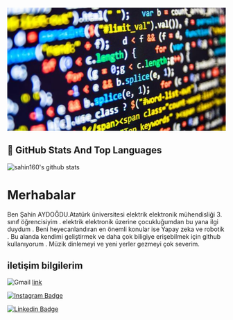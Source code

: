 ![Lorem picsum gorsel](2.jpg)

## 📌 GitHub Stats And Top Languages

<p float="center">
  <img  src="https://github-readme-stats.vercel.app/api?username=sahin160&show_icons=true&count_private=true&hide=contribs,issues" alt="sahin160's github stats" />
  
</p>

# Merhabalar 
Ben Şahin AYDOĞDU.Atatürk üniversitesi elektrik elektronik mühendisliği 3. sınıf öğrencisiyim . elektrik elektronik üzerine çocukluğumdan bu yana ilgi duydum . Beni heyecanlandıran en önemli konular ise Yapay zeka ve robotik . Bu alanda kendimi geliştirmek ve daha çok biligiye erişebilmek için github kullanıyorum .
Müzik dinlemeyi ve yeni yerler gezmeyi çok severim.  

## iletişim bilgilerim 
![Gmail](https://img.shields.io/badge/Gmail-D14836?style=for-the-badge&logo=gmail&logoColor)  [link](https://shndgd2828@gmail.com)

[![Instagram Badge](https://img.shields.io/badge/-Instagram-C13584?style=flat-quare&labelColor=C13584&logo=instagram&logoColor=white&link=link)](https://www.instagram.com/aydogdusahin/)

[![Linkedin Badge](https://img.shields.io/badge/sahin160-follow%20on%20linkedin-blue?style=for-the-badge&logo=linkedin)](https://www.linkedin.com/in/sahin-aydogdu/)




  
  

  
